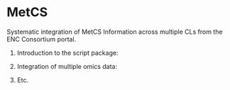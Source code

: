 MetCS
=====

Systematic integration of MetCS Information across multiple CLs from the ENC Consortium portal.

1. Introduction to the script package:

2. Integration of multiple omics data:

3. Etc.
